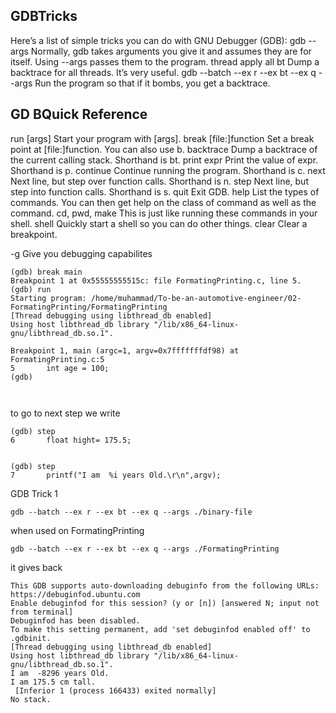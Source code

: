 ## GDBTricks

Here’s a list of simple tricks you can do with GNU Debugger (GDB):
gdb --args Normally, gdb takes arguments you give it and assumes they are
for itself. Using --args passes them to the program.
thread apply all bt Dump a backtrace for all threads. It’s very useful.
gdb --batch --ex r --ex bt --ex q --args Run the program so that if it bombs,
you get a backtrace.

## GD BQuick Reference


run [args] Start your program with [args].
break [file:]function Set a break point at [file:]function. You can also use b.
backtrace Dump a backtrace of the current calling stack. Shorthand is bt.
print expr Print the value of expr. Shorthand is p.
continue Continue running the program. Shorthand is c.
next Next line, but step over function calls. Shorthand is n.
step Next line, but step into function calls. Shorthand is s.
quit Exit GDB.
help List the types of commands. You can then get help on the class of
command as well as the command.
cd, pwd, make This is just like running these commands in your shell.
shell Quickly start a shell so you can do other things.
clear Clear a breakpoint.

-g Give you debugging capabilites
```
(gdb) break main 
Breakpoint 1 at 0x55555555515c: file FormatingPrinting.c, line 5.
(gdb) run 
Starting program: /home/muhammad/To-be-an-automotive-engineer/02-FormatingPrinting/FormatingPrinting 
[Thread debugging using libthread_db enabled]
Using host libthread_db library "/lib/x86_64-linux-gnu/libthread_db.so.1".

Breakpoint 1, main (argc=1, argv=0x7fffffffdf98) at FormatingPrinting.c:5
5		int age = 100;
(gdb) 



```
to go to next step we write 
```
(gdb) step 
6		float hight= 175.5;


```
```
(gdb) step
7		printf("I am  %i years Old.\r\n",argv);

```

GDB Trick 1 
```
gdb --batch --ex r --ex bt --ex q --args ./binary-file 
```

when used on FormatingPrinting 
```
gdb --batch --ex r --ex bt --ex q --args ./FormatingPrinting 

```
it gives  back 
```
This GDB supports auto-downloading debuginfo from the following URLs:
https://debuginfod.ubuntu.com 
Enable debuginfod for this session? (y or [n]) [answered N; input not from terminal]
Debuginfod has been disabled.
To make this setting permanent, add 'set debuginfod enabled off' to .gdbinit.
[Thread debugging using libthread_db enabled]
Using host libthread_db library "/lib/x86_64-linux-gnu/libthread_db.so.1".
I am  -8296 years Old.
I am 175.5 cm tall.
 [Inferior 1 (process 166433) exited normally]
No stack.

